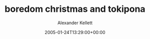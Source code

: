 ---
title: 'boredom christmas and tokipona'
posts: 1
hash: 't354'
author: 'Alexander Kellett'
date: 2005-01-24T13:29:00+00:00
sources:
  - http://forums.tokipona.org/viewtopic.php%3Ft=354.html
---